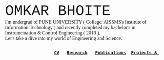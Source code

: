 <html>
<meta name="viewport" content="width=device-width, initial-scale=1">
<body>
  <font size="50" style="font-family:courier;" >OMKAR BHOITE </font> 
 <br>
<font size="3" style="font-family:Comic Sans MS;" > I'm undergrad of PUNE UNIVERSITY ( College: AISSMS's Institute of Information Technology ) and recently completed my bachelor's in Instrumentation & Control Engineering ( 2019 ). </font> <br>
<font size="3" style="font-family:Comic Sans MS;" > Let's take a dive into my world of Engineering and Science.</font> <br>

   <nav font size="8" style="font-family:Comic Sans MS;">
 <pre class="tab"> 
                   <b><a href="https://github.com/omkarbhoite25/Doc/raw/master/Omkar_CV.pdf" class="w3-button w3-bar-item">CV</a>   <a href="r.md" class="w3-button w3-bar-item">Research</a>   <a href="p.md" class="w3-button w3-bar-item">Publications</a>  <a href="pro.md" class="w3-button w3-bar-item">Projects & Seminars</a>  <a href="https://github.com/omkarbhoite25" class="w3-button w3-bar-item">Github</a>  <a href="https://twitter.com/Omkar64737805" class="w3-button w3-bar-item">Twitter</a>  <a href="https://youtu.be/Oq8lbSNIXAg" class="w3-button w3-bar-item">Youtube Channel</a></b>
  </pre>
</nav>
</body>
</html>
